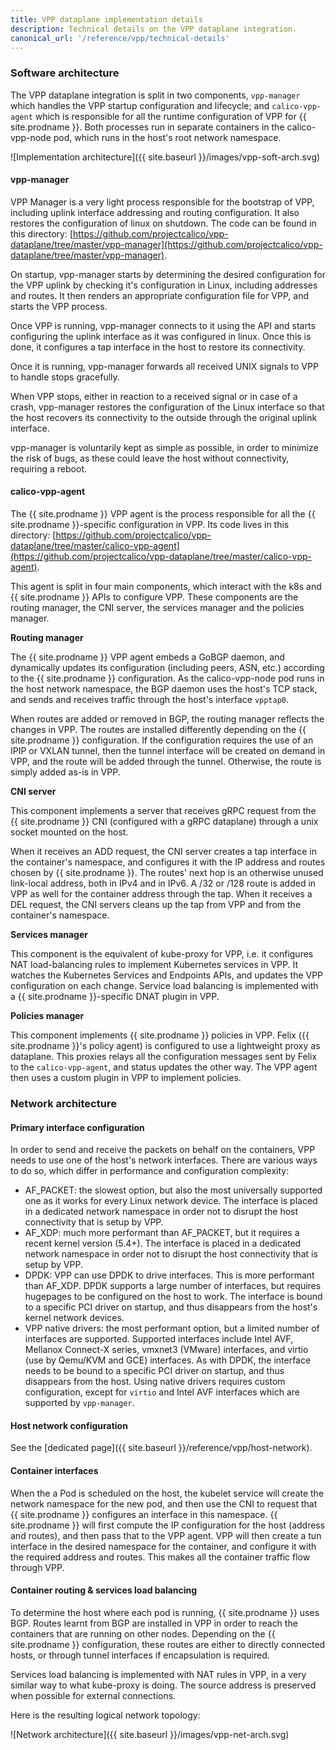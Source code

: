 ```yaml
---
title: VPP dataplane implementation details
description: Technical details on the VPP dataplane integration.
canonical_url: '/reference/vpp/technical-details'
---
```


### Software architecture

The VPP dataplane integration is split in two components, `vpp-manager` which handles the VPP startup configuration and lifecycle; and `calico-vpp-agent` which is responsible for all the runtime configuration of VPP for {{ site.prodname }}. Both processes run in separate containers in the calico-vpp-node pod, which runs in the host's root network namespace.

![Implementation architecture]({{ site.baseurl }}/images/vpp-soft-arch.svg)


#### vpp-manager

VPP Manager is a very light process responsible for the bootstrap of VPP, including uplink interface addressing and routing configuration. It also restores the configuration of linux on shutdown. The code can be found in this directory: [https://github.com/projectcalico/vpp-dataplane/tree/master/vpp-manager](https://github.com/projectcalico/vpp-dataplane/tree/master/vpp-manager).

On startup, vpp-manager starts by determining the desired configuration for the VPP uplink by checking it's configuration in Linux, including addresses and routes. It then renders an appropriate configuration file for VPP, and starts the VPP process.

Once VPP is running, vpp-manager connects to it using the API and starts configuring the uplink interface as it was configured in linux. Once this is done, it configures a tap interface in the host to restore its connectivity.

Once it is running, vpp-manager forwards all received UNIX signals to VPP to handle stops gracefully.

When VPP stops, either in reaction to a received signal or in case of a crash, vpp-manager restores the configuration of the Linux interface so that the host recovers its connectivity to the outside through the original uplink interface.

vpp-manager is voluntarily kept as simple as possible, in order to minimize the risk of bugs, as these could leave the host without connectivity, requiring a reboot.


#### calico-vpp-agent

The {{ site.prodname }} VPP agent is the process responsible for all the {{ site.prodname }}-specific configuration in VPP. Its code lives in this directory: [https://github.com/projectcalico/vpp-dataplane/tree/master/calico-vpp-agent](https://github.com/projectcalico/vpp-dataplane/tree/master/calico-vpp-agent).

This agent is split in four main components, which interact with the k8s and {{ site.prodname }} APIs to configure VPP. These components are the routing manager, the CNI server, the services manager and the policies manager.

**Routing manager**

The {{ site.prodname }} VPP agent embeds a GoBGP daemon, and dynamically updates its configuration (including peers, ASN, etc.) according to the {{ site.prodname }} configuration. As the calico-vpp-node pod runs in the host network namespace, the BGP daemon uses the host's TCP stack, and sends and receives traffic through the host's interface `vpptap0`.

When routes are added or removed in BGP, the routing manager reflects the changes in VPP. The routes are installed differently depending on the {{ site.prodname }} configuration. If the configuration requires the use of an IPIP or VXLAN tunnel, then the tunnel interface will be created on demand in VPP, and the route will be added through the tunnel. Otherwise, the route is simply added as-is in VPP.

**CNI server**

This component implements a server that receives gRPC request from the {{ site.prodname }} CNI (configured with a gRPC dataplane) through a unix socket mounted on the host.

When it receives an ADD request, the CNI server creates a tap interface in the container's namespace, and configures it with the IP address and routes chosen by {{ site.prodname }}. The routes' next hop is an otherwise unused link-local address, both in IPv4 and in IPv6. A /32 or /128 route is added in VPP as well for the container address through the tap. When it receives a DEL request, the CNI servers cleans up the tap from VPP and from the container's namespace.

**Services manager**

This component is the equivalent of kube-proxy for VPP, i.e. it configures NAT load-balancing rules to implement Kubernetes services in VPP. It watches the Kubernetes Services and Endpoints APIs, and updates the VPP configuration on each change. Service load balancing is implemented with a {{ site.prodname }}-specific DNAT plugin in VPP.

**Policies manager**

This component implements {{ site.prodname }} policies in VPP. Felix ({{ site.prodname }}'s policy agent) is configured to use a lightweight proxy as dataplane. This proxies relays all the configuration messages sent by Felix to the `calico-vpp-agent`, and status updates the other way. The VPP agent then uses a custom plugin in VPP to implement policies.


### Network architecture

#### Primary interface configuration

In order to send and receive the packets on behalf on the containers, VPP needs to use one of the host's network interfaces. There are various ways to do so, which differ in performance and configuration complexity:
- AF_PACKET: the slowest option, but also the most universally supported one as it works for every Linux network device. The interface is placed in a dedicated network namespace in order not to disrupt the host connectivity that is setup by VPP.
- AF_XDP: much more performant than AF_PACKET, but it requires a recent kernel version (5.4+). The interface is placed in a dedicated network namespace in order not to disrupt the host connectivity that is setup by VPP.
- DPDK: VPP can use DPDK to drive interfaces. This is more performant than AF_XDP. DPDK supports a large number of interfaces, but requires hugepages to be configured on the host to work. The interface is bound to a specific PCI driver on startup, and thus disappears from the host's kernel network devices.
- VPP native drivers: the most performant option, but a limited number of interfaces are supported. Supported interfaces include Intel AVF, Mellanox Connect-X series, vmxnet3 (VMware) interfaces, and virtio (use by Qemu/KVM and GCE) interfaces. As with DPDK, the interface needs to be bound to a specific PCI driver on startup, and thus disappears from the host. Using native drivers requires custom configuration, except for `virtio` and Intel AVF interfaces which are supported by `vpp-manager`.

#### Host network configuration

See the [dedicated page]({{ site.baseurl }}/reference/vpp/host-network).

#### Container interfaces

When the a Pod is scheduled on the host, the kubelet service will create the network namespace for the new pod, and then use the CNI to request that {{ site.prodname }} configures an interface in this namespace. {{ site.prodname }} will first compute the IP configuration for the host (address and routes), and then pass that to the VPP agent. VPP will then create a tun interface in the desired namespace for the container, and configure it with the required address and routes. This makes all the container traffic flow through VPP.

#### Container routing & services load balancing

To determine the host where each pod is running, {{ site.prodname }} uses BGP. Routes learnt from BGP are installed in VPP in order to reach the containers that are running on other nodes. Depending on the {{ site.prodname }} configuration, these routes are either to directly connected hosts, or through tunnel interfaces if encapsulation is required.

Services load balancing is implemented with NAT rules in VPP, in a very similar way to what kube-proxy is doing. The source address is preserved when possible for external connections.

Here is the resulting logical network topology:

![Network architecture]({{ site.baseurl }}/images/vpp-net-arch.svg)

